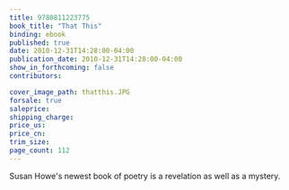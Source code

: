 ```yaml
---
title: 9780811223775
book_title: "That This"
binding: ebook
published: true
date: 2010-12-31T14:28:00-04:00
publication_date: 2010-12-31T14:28:00-04:00
show_in_forthcoming: false
contributors:

cover_image_path: thatthis.JPG
forsale: true
saleprice:
shipping_charge:
price_us:
price_cn:
trim_size:
page_count: 112
---
```

Susan Howe's newest book of poetry is a revelation as well as a mystery.

